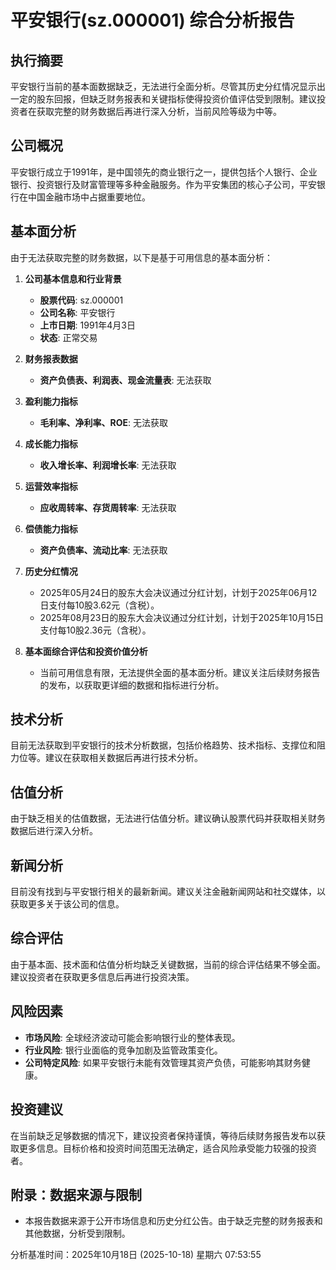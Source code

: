 # 平安银行(sz.000001) 综合分析报告

## 执行摘要
平安银行当前的基本面数据缺乏，无法进行全面分析。尽管其历史分红情况显示出一定的股东回报，但缺乏财务报表和关键指标使得投资价值评估受到限制。建议投资者在获取完整的财务数据后再进行深入分析，当前风险等级为中等。

## 公司概况
平安银行成立于1991年，是中国领先的商业银行之一，提供包括个人银行、企业银行、投资银行及财富管理等多种金融服务。作为平安集团的核心子公司，平安银行在中国金融市场中占据重要地位。

## 基本面分析
由于无法获取完整的财务数据，以下是基于可用信息的基本面分析：

1. **公司基本信息和行业背景**
   - **股票代码**: sz.000001
   - **公司名称**: 平安银行
   - **上市日期**: 1991年4月3日
   - **状态**: 正常交易

2. **财务报表数据**
   - **资产负债表、利润表、现金流量表**: 无法获取

3. **盈利能力指标**
   - **毛利率、净利率、ROE**: 无法获取

4. **成长能力指标**
   - **收入增长率、利润增长率**: 无法获取

5. **运营效率指标**
   - **应收周转率、存货周转率**: 无法获取

6. **偿债能力指标**
   - **资产负债率、流动比率**: 无法获取

7. **历史分红情况**
   - 2025年05月24日的股东大会决议通过分红计划，计划于2025年06月12日支付每10股3.62元（含税）。
   - 2025年08月23日的股东大会决议通过分红计划，计划于2025年10月15日支付每10股2.36元（含税）。

8. **基本面综合评估和投资价值分析**
   - 当前可用信息有限，无法提供全面的基本面分析。建议关注后续财务报告的发布，以获取更详细的数据和指标进行分析。

## 技术分析
目前无法获取到平安银行的技术分析数据，包括价格趋势、技术指标、支撑位和阻力位等。建议在获取相关数据后再进行技术分析。

## 估值分析
由于缺乏相关的估值数据，无法进行估值分析。建议确认股票代码并获取相关财务数据后进行深入分析。

## 新闻分析
目前没有找到与平安银行相关的最新新闻。建议关注金融新闻网站和社交媒体，以获取更多关于该公司的信息。

## 综合评估
由于基本面、技术面和估值分析均缺乏关键数据，当前的综合评估结果不够全面。建议投资者在获取更多信息后再进行投资决策。

## 风险因素
- **市场风险**: 全球经济波动可能会影响银行业的整体表现。
- **行业风险**: 银行业面临的竞争加剧及监管政策变化。
- **公司特定风险**: 如果平安银行未能有效管理其资产负债，可能影响其财务健康。

## 投资建议
在当前缺乏足够数据的情况下，建议投资者保持谨慎，等待后续财务报告发布以获取更多信息。目标价格和投资时间范围无法确定，适合风险承受能力较强的投资者。

## 附录：数据来源与限制
- 本报告数据来源于公开市场信息和历史分红公告。由于缺乏完整的财务报表和其他数据，分析受到限制。

分析基准时间：2025年10月18日 (2025-10-18) 星期六 07:53:55